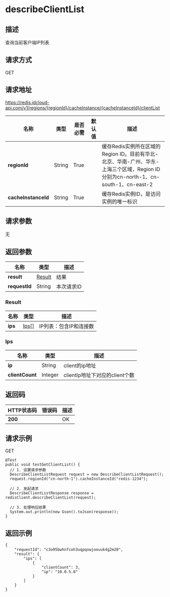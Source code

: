 # describeClientList


## 描述
查询当前客户端IP列表

## 请求方式
GET

## 请求地址
https://redis.jdcloud-api.com/v1/regions/{regionId}/cacheInstance/{cacheInstanceId}/clientList

|名称|类型|是否必需|默认值|描述|
|---|---|---|---|---|
|**regionId**|String|True| |缓存Redis实例所在区域的Region ID。目前有华北-北京、华南-广州、华东-上海三个区域，Region ID分别为cn-north-1、cn-south-1、cn-east-2|
|**cacheInstanceId**|String|True| |缓存Redis实例ID，是访问实例的唯一标识|

## 请求参数
无


## 返回参数
|名称|类型|描述|
|---|---|---|
|**result**|[Result](describeclientlist#result)|结果|
|**requestId**|String|本次请求ID|

### <div id="result">Result</div>
|名称|类型|描述|
|---|---|---|
|**ips**|[Ips[]](describeclientlist#ips)|IP列表：包含IP和连接数|
### <div id="ips">Ips</div>
|名称|类型|描述|
|---|---|---|
|**ip**|String|client的ip地址|
|**clientCount**|Integer|clientIp地址下对应的client个数|

## 返回码
|HTTP状态码|错误码|描述|
|---|---|---|
|**200**||OK|

## 请求示例
GET
```
@Test
public void testGetClientList() {
  // 1. 设置请求参数
  DescribeClientListRequest request = new DescribeClientListRequest();
  request.regionId("cn-north-1").cacheInstanceId("redis-1234");

  // 2. 发起请求
  DescribeClientListResponse response = redisClient.describeClientList(request);

  // 3. 处理响应结果
  System.out.println(new Gson().toJson(response));
}

```

## 返回示例
```
{
    "requestId": "c3o95bwhnfcoh3uqpqowjoouuk4g2m28", 
    "result": {
        "ips": [
            {
                "clientCount": 3, 
                "ip": "10.0.5.8"
            }
        ]
    }
}
```
